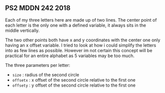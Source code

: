 ## PS2 MDDN 242 2018

Each of my three letters here are made up of two lines. The center point of each letter is the only one with a defined variable, it always sits in the middle vertically. 

The two other points both have x and y coordinates with the center one only having an x offset variable. I tried to look at how i could simplify the letters into as few lines as possible. However im not certain this concept will be practical for an entire alphabet as 5 variables may be too much.

The three parameters per letter:
  * `size` : radius of the second circle
  * `offsetx` : x offset of the second circle relative to the first one
  * `offsety` : y offset of the second circle relative to the first one

